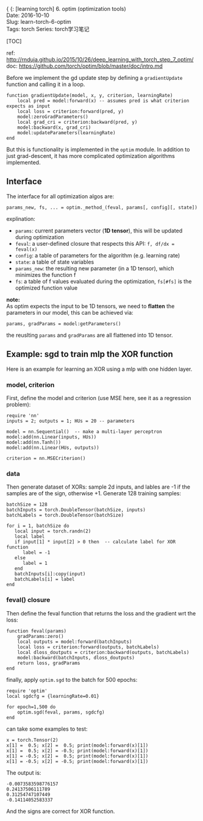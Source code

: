 { {: [learning torch] 6. optim (optimization tools)    
Date: 2016-10-10   
Slug: learn-torch-6-optim  
Tags: torch
Series: torch学习笔记 
 
[TOC]
     
 
 
ref: <http://rnduja.github.io/2015/10/26/deep_learning_with_torch_step_7_optim/>    
doc: <https://github.com/torch/optim/blob/master/doc/intro.md>    
 
 
Before we implement the gd update step by defining a ``gradientUpdate`` function and calling it in a loop.  
 
	function gradientUpdate(model, x, y, criterion, learningRate) 
		local pred = model:forward(x) -- assumes pred is what criterion expects as input 
		local loss = criterion:forward(pred, y) 
		model:zeroGradParameters() 
		local grad_cri = criterion:backward(pred, y) 
		model:backward(x, grad_cri) 
		model:updateParameters(learningRate) 
	end 
 
But this is functionality is implemented in the ``optim`` module. In addition to just grad-descent, it has more complicated optimization algorithms implemented.  
 
Interface 
--------- 
 
The interface for all optimization algos are: 
 
``params_new, fs, ... = optim._method_(feval, params[, config][, state])`` 
 
explination:  
 
* ``params``: current parameters vector (**1D tensor**), this will be updated during optimization 
* ``feval``: a user-defined closure that respects this API: ``f, df/dx = feval(x)`` 
* ``config``: a table of parameters for the algorithm (e.g. learning rate) 
* ``state``: a table of state variables 
* ``params_new``: the resulting new parameter (in a 1D tensor), which minimizes the function f 
* ``fs``: a table of f values evaluated during the optimization, ``fs[#fs]`` is the optimized function value 
 
 
**note:**  
As optim expects the input to be 1D tensors, we need to **flatten** the parameters in our model, this can be achieved via:  
 
``params, gradParams = model:getParameters()`` 
 
the reuslting ``params`` and ``gradParams`` are all flattened into 1D tensor.  
 
Example: sgd to train mlp the XOR function 
------------------------------------------ 
 
Here is an example for learning an XOR using a mlp with one hidden layer.  
 
### model, criterion 
 
First, define the model and criterion (use MSE here, see it as a regression problem):  
 
	require 'nn' 
	inputs = 2; outputs = 1; HUs = 20 -- parameters 
	 
	model = nn.Sequential()  -- make a multi-layer perceptron 
	model:add(nn.Linear(inputs, HUs)) 
	model:add(nn.Tanh()) 
	model:add(nn.Linear(HUs, outputs)) 
	 
	criterion = nn.MSECriterion() 
 
 
### data 
 
Then generate dataset of XORs: sample 2d inputs, and lables are -1 if the samples are of the sign, otherwise +1. Generate 128 training samples: 
 
	batchSize = 128 
	batchInputs = torch.DoubleTensor(batchSize, inputs)  
	batchLabels = torch.DoubleTensor(batchSize)         
	 
	for i = 1, batchSize do 
	   local input = torch.randn(2)   
	   local label 
	   if input[1] * input[2] > 0 then  -- calculate label for XOR function 
	      label = -1 
	   else 
	      label = 1 
	   end 
	   batchInputs[i]:copy(input) 
	   batchLabels[i] = label 
	end 
 
 
### feval() closure 
 
Then define the feval function that returns the loss and the gradient wrt the loss:  
 
	function feval(params) 
	    gradParams:zero() 
	    local outputs = model:forward(batchInputs) 
	    local loss = criterion:forward(outputs, batchLabels) 
	    local dloss_doutputs = criterion:backward(outputs, batchLabels) 
	    model:backward(batchInputs, dloss_doutputs) 
	    return loss, gradParams 
	end 
 
 
finally, apply ``optim.sgd`` to the batch for 500 epochs:  
 
	require 'optim' 
	local sgdcfg = {learningRate=0.01} 
	 
	for epoch=1,500 do 
	    optim.sgd(feval, params, sgdcfg) 
	end 
 
can take some examples to test:  
 
	x = torch.Tensor(2) 
	x[1] =  0.5; x[2] =  0.5; print(model:forward(x)[1]) 
	x[1] =  0.5; x[2] = -0.5; print(model:forward(x)[1]) 
	x[1] = -0.5; x[2] =  0.5; print(model:forward(x)[1]) 
	x[1] = -0.5; x[2] = -0.5; print(model:forward(x)[1]) 
 
 
The output is:  
 
	-0.0073583598776157	 
	0.24137506111789	 
	0.31254747107449	 
	-0.14114052583337 
	 
 
And the signs are correct for XOR function.  
